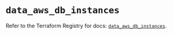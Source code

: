 # `data_aws_db_instances`

Refer to the Terraform Registry for docs: [`data_aws_db_instances`](https://registry.terraform.io/providers/hashicorp/aws/6.5.0/docs/data-sources/db_instances).
